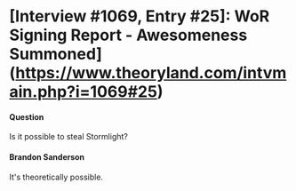 # [Interview #1069, Entry #25]: WoR Signing Report - Awesomeness Summoned](https://www.theoryland.com/intvmain.php?i=1069#25)

#### Question

Is it possible to steal Stormlight?

#### Brandon Sanderson

It's theoretically possible.

